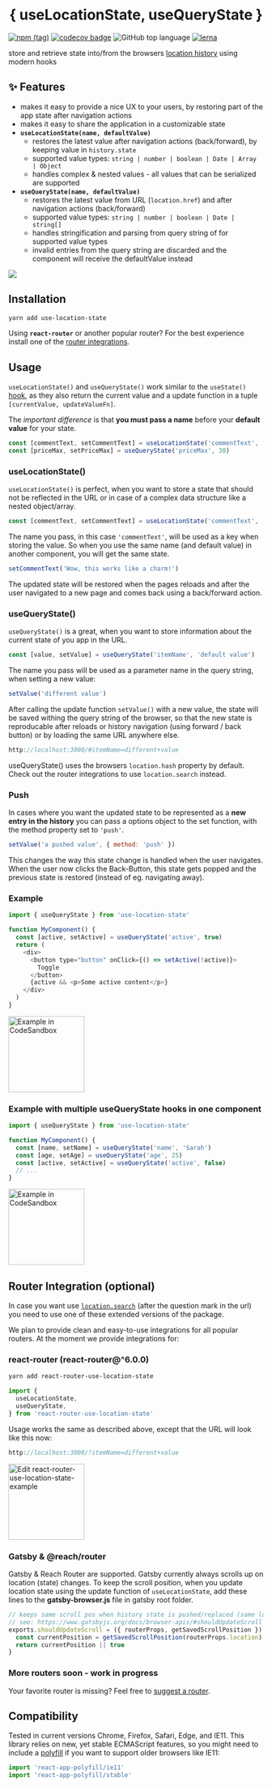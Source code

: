 <div style="width: 100%; text-align: center;">
    <h1>{ useLocationState, useQueryState }</h1>
</div>

[![npm (tag)](https://img.shields.io/npm/v/use-location-state/latest.svg)](https://www.npmjs.com/package/use-location-state)
[![codecov badge](https://img.shields.io/codecov/c/github/xiel/use-location-state/master.svg?color=hotpink)](https://codecov.io/gh/xiel/use-location-state)
![GitHub top language](https://img.shields.io/github/languages/top/xiel/use-location-state.svg)
[![lerna](https://img.shields.io/badge/maintained%20with-lerna-cc00ff.svg)](https://lerna.js.org/)

store and retrieve state into/from the browsers [location history](https://developer.mozilla.org/en-US/docs/Web/API/History) using modern hooks

## ✨ Features

- makes it easy to provide a nice UX to your users, by restoring part of the app state after navigation actions
- makes it easy to share the application in a customizable state
- **`useLocationState(name, defaultValue)`**
  - restores the latest value after navigation actions (back/forward), by keeping value in `history.state`
  - supported value types: `string | number | boolean | Date | Array | Object`
  - handles complex & nested values - all values that can be serialized are supported
- **`useQueryState(name, defaultValue)`**
  - restores the latest value from URL (`location.href`) and after navigation actions (back/forward)
  - supported value types: `string | number | boolean | Date | string[]`
  - handles stringification and parsing from query string of for supported value types
  - invalid entries from the query string are discarded and the component will receive the defaultValue instead

<img style="display: block; margin: auto;" src="https://repository-images.githubusercontent.com/182417896/058a9d00-e2e1-11e9-8467-8923219ec500" />

## Installation

```bash
yarn add use-location-state
```

Using **`react-router`** or another popular router? For the best experience install one of the [router integrations](#router-integration-optional).

## Usage

`useLocationState()` and `useQueryState()` work similar to the `useState()` [hook](https://reactjs.org/docs/hooks-overview.html#state-hook), as they also return the current value and a update function in a tuple `[currentValue, updateValueFn]`.

The _important difference_ is that **you must pass a name** before your **default value** for your state.

```javascript
const [commentText, setCommentText] = useLocationState('commentText', '')
const [priceMax, setPriceMax] = useQueryState('priceMax', 30)
```

### useLocationState()

`useLocationState()` is perfect, when you want to store a state that should not be reflected in the URL or in case of a complex data structure like a nested object/array.

```javascript
const [commentText, setCommentText] = useLocationState('commentText', '')
```

The name you pass, in this case `'commentText'`, will be used as a key when storing the value. So when you use the same name (and default value) in another component, you will get the same state.

```javascript
setCommentText('Wow, this works like a charm!')
```

The updated state will be restored when the pages reloads and after the user navigated to a new page and comes back using a back/forward action.

### useQueryState()

`useQueryState()` is a great, when you want to store information about the current state of you app in the URL.

```javascript
const [value, setValue] = useQueryState('itemName', 'default value')
```

The name you pass will be used as a parameter name in the query string, when setting a new value:

```javascript
setValue('different value')
```

After calling the update function `setValue()` with a new value, the state will be saved withing the query string of the browser, so that the new state is reproducable after reloads or history navigation (using forward / back button) or by loading the same URL anywhere else.

```javascript
http://localhost:3000/#itemName=different+value
```

useQueryState() uses the browsers `location.hash` property by default.
Check out the router integrations to use `location.search` instead.

### Push

In cases where you want the updated state to be represented as a **new entry in the history** you can pass a options object to the set function, with the method property set to `'push'`.

```javascript
setValue('a pushed value', { method: 'push' })
```

This changes the way this state change is handled when the user navigates. When the user now clicks the Back-Button, this state gets popped and the previous state is restored (instead of eg. navigating away).

### Example

```javascript
import { useQueryState } from 'use-location-state'

function MyComponent() {
  const [active, setActive] = useQueryState('active', true)
  return (
    <div>
      <button type="button" onClick={() => setActive(!active)}>
        Toggle
      </button>
      {active && <p>Some active content</p>}
    </div>
  )
}
```

<a href="https://codesandbox.io/embed/zqm4o19yrx">
  <img width="150" alt="Example in CodeSandbox" src="https://codesandbox.io/static/img/play-codesandbox.svg">
</a>

### Example with multiple useQueryState hooks in one component

```javascript
import { useQueryState } from 'use-location-state'

function MyComponent() {
  const [name, setName] = useQueryState('name', 'Sarah')
  const [age, setAge] = useQueryState('age', 25)
  const [active, setActive] = useQueryState('active', false)
  // ...
}
```

<a href="https://codesandbox.io/embed/github/xiel/use-location-state/tree/master/src/examples/use-location-state/?fontsize=14&module=%2Fsrc%2Fpages%2FQueryStateDemo.tsx">
  <img width="150" alt="Example in CodeSandbox" src="https://codesandbox.io/static/img/play-codesandbox.svg">
</a>

## Router Integration (optional)

In case you want use [`location.search`](https://developer.mozilla.org/en-US/docs/Web/API/Location/search) (after the question mark in the url) you need to use one of these extended versions of the package.

We plan to provide clean and easy-to-use integrations for all popular routers.
At the moment we provide integrations for:

### react-router (react-router@^6.0.0)

```bash
yarn add react-router-use-location-state
```

```javascript
import {
  useLocationState,
  useQueryState,
} from 'react-router-use-location-state'
```

Usage works the same as described above, except that the URL will look like this now:

```javascript
http://localhost:3000/?itemName=different+value
```

<a href="https://codesandbox.io/s/github/xiel/use-location-state/tree/master/src/examples/react-router-use-location-state?fontsize=14&module=%2Fsrc%2Fpages%2FQueryStateDemo.tsx">
  <img width="150" alt="Edit react-router-use-location-state-example" src="https://codesandbox.io/static/img/play-codesandbox.svg">
</a>

### Gatsby & @reach/router

Gatsby & Reach Router are supported. Gatsby currently always scrolls up on location (state) changes. To keep the scroll position, when you update location state using the update function of `useLocationState`, add these lines to the **gatsby-browser.js** file in gatsby root folder.

```javascript
// keeps same scroll pos when history state is pushed/replaced (same location === same position)
// see: https://www.gatsbyjs.org/docs/browser-apis/#shouldUpdateScroll
exports.shouldUpdateScroll = ({ routerProps, getSavedScrollPosition }) => {
  const currentPosition = getSavedScrollPosition(routerProps.location)
  return currentPosition || true
}
```

### More routers soon - work in progress

Your favorite router is missing? Feel free to [suggest a router](https://github.com/xiel/use-location-state/issues).

## Compatibility

Tested in current versions Chrome, Firefox, Safari, Edge, and IE11. This library relies on new, yet stable ECMAScript features, so you might need to include a [polyfill](https://www.npmjs.com/package/react-app-polyfill#polyfilling-other-language-features) if you want to support older browsers like IE11:

```javascript
import 'react-app-polyfill/ie11'
import 'react-app-polyfill/stable'
```
